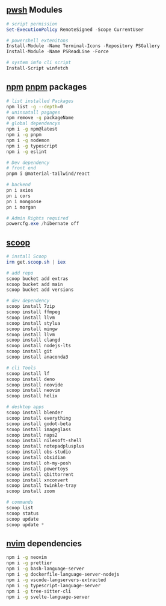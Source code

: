 ## [pwsh](https://learn.microsoft.com/en-us/powershell/scripting/install/installing-powershell-on-windows?view=powershell-7.3#winget) Modules

```ps1
# script permission 
Set-ExecutionPolicy RemoteSigned -Scope CurrentUser

# powershell extenitons
Install-Module -Name Terminal-Icons -Repository PSGallery
Install-Module -Name PSReadLine -Force

# system imfo cli script
Install-Script winfetch
```

## [npm](https://www.npmjs.com/) [pnpm](https://pnpm.io/) packages

```bash
# list installed Packages
npm list -g --depth=0
# uninsatall pagages
npm remove -g packageName
# global dependencys
npm i -g npm@latest
npm i -g pnpm
npm i -g nodemon
npm i -g typescript
npm i -g eslint

# Dev dependency 
# front end
pnpm i @material-tailwind/react

# backend
pn i axios
pn i cors
pn i mongoose
pn i morgan
```

```ps1
# Admin Rights required
powercfg.exe /hibernate off
```

## [scoop](https://scoop.sh/)

```ps1
# install Scoop
irm get.scoop.sh | iex

# add repo
scoop bucket add extras
scoop bucket add main
scoop bucket add versions

# dev dependency
scoop install 7zip
scoop install ffmpeg
scoop install llvm
scoop install stylua
scoop install mingw
scoop install llvm
scoop install clangd
scoop install nodejs-lts
scoop install git
scoop install anaconda3

# cli Tools
scoop install lf
scoop install deno
scoop install neovide
scoop install neovim
scoop install helix

# desktop apps
scoop install blender
scoop install everything
scoop install godot-beta
scoop install imageglass
scoop install naps2
scoop install nilesoft-shell
scoop install notepadplusplus
scoop install obs-studio
scoop install obsidian
scoop install oh-my-posh
scoop install powertoys
scoop install qbittorrent
scoop install xnconvert
scoop install twinkle-tray
scoop install zoom

# commands
scoop list
scoop status
scoop update
scoop update *
```

## [nvim](https://vimhelp.org/) dependencies

```bash
npm i -g neovim
npm i -g prettier
npm i -g bash-language-server
npm i -g dockerfile-language-server-nodejs
npm i -g vscode-langservers-extracted
npm i -g typescript-language-server
npm i -g tree-sitter-cli
npm i -g svelte-language-server
```